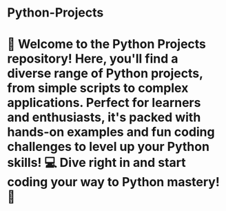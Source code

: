 # Python-Projects
# 🐍 Welcome to the Python Projects repository! Here, you'll find a diverse range of Python projects, from simple scripts to complex applications. Perfect for learners and enthusiasts, it's packed with hands-on examples and fun coding challenges to level up your Python skills! 💻 Dive right in and start coding your way to Python mastery! 🚀
